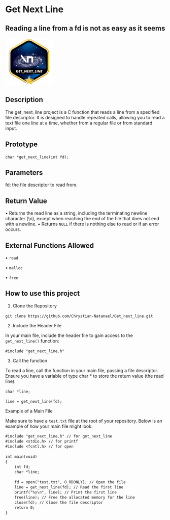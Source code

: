 # Get Next Line
## Reading a line from a fd is not as easy as it seems

![gnl_icon](https://github.com/Thais-Malheiros/Get-Next-Line/blob/main/gnl.png)

## Description

The get_next_line project is a C function that reads a line from a specified file descriptor. It is designed to handle repeated calls, allowing you to read a text file one line at a time, whether from a regular file or from standard input.

## Prototype

`char *get_next_line(int fd);`

## Parameters

fd: the file descriptor to read from.

## Return Value

• Returns the read line as a string, including the terminating newline character (\n), except when reaching the end of the file that does not end with a newline.
• Returns `NULL` if there is nothing else to read or if an error occurs.

## External Functions Allowed

• `read`

• `malloc`

• `free`

## How to use this project

1) Clone the Repository

`git clone https://github.com/Chrystian-Natanael/Get_next_line.git`

2) Include the Header File

In your main file, include the header file to gain access to the `get_next_line()` function:

`#include "get_next_line.h"`

3) Call the function

To read a line, call the function in your main file, passing a file descriptor. Ensure you have a variable of type char * to store the return value (the read line):

`char *line;`

`line = get_next_line(fd);`

Example of a Main File

Make sure to have a `test.txt` file at the root of your repository. Below is an example of how your main file might look:

```
#include "get_next_line.h" // for get_next_line
#include <stdio.h> // for printf
#include <fcntl.h> // for open

int main(void)
{
    int fd;
    char *line;

    fd = open("test.txt", O_RDONLY); // Open the file
    line = get_next_line(fd); // Read the first line
    printf("%s\n", line); // Print the first line
    free(line); // Free the allocated memory for the line
    close(fd); // Close the file descriptor
    return 0;
}




